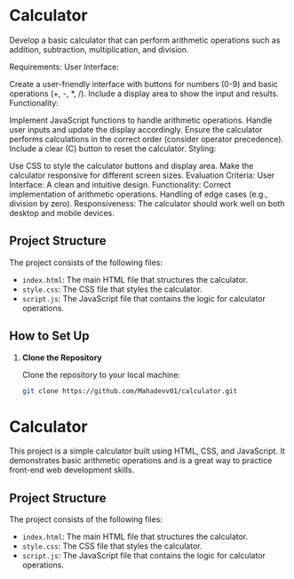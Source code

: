 # Calculator

Develop a basic calculator that can perform arithmetic operations such as addition, subtraction, multiplication, and division.

Requirements:
User Interface:

Create a user-friendly interface with buttons for numbers (0-9) and basic operations (+, -, *, /).
Include a display area to show the input and results.
Functionality:

Implement JavaScript functions to handle arithmetic operations.
Handle user inputs and update the display accordingly.
Ensure the calculator performs calculations in the correct order (consider operator precedence).
Include a clear (C) button to reset the calculator.
Styling:

Use CSS to style the calculator buttons and display area.
Make the calculator responsive for different screen sizes.
Evaluation Criteria:
User Interface:
A clean and intuitive design.
Functionality:
Correct implementation of arithmetic operations.
Handling of edge cases (e.g., division by zero).
Responsiveness:
The calculator should work well on both desktop and mobile devices.

## Project Structure

The project consists of the following files:

- `index.html`: The main HTML file that structures the calculator.
- `style.css`: The CSS file that styles the calculator.
- `script.js`: The JavaScript file that contains the logic for calculator operations.

## How to Set Up

1. **Clone the Repository**

   Clone the repository to your local machine:

   ```bash
   git clone https://github.com/Mahadevv01/calculator.git
# Calculator

This project is a simple calculator built using HTML, CSS, and JavaScript. It demonstrates basic arithmetic operations and is a great way to practice front-end web development skills.

## Project Structure

The project consists of the following files:

- `index.html`: The main HTML file that structures the calculator.
- `style.css`: The CSS file that styles the calculator.
- `script.js`: The JavaScript file that contains the logic for calculator operations.

